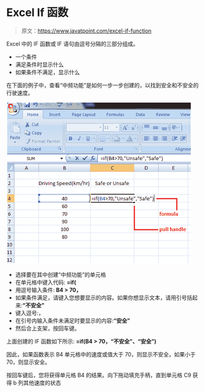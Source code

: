 # Excel If 函数

> 原文：<https://www.javatpoint.com/excel-if-function>

Excel 中的 IF 函数或 IF 语句由逗号分隔的三部分组成。

*   一个条件
*   满足条件时显示什么
*   如果条件不满足，显示什么

在下面的例子中，查看“中频功能”是如何一步一步创建的，以找到安全和不安全的行驶速度。

![Excel If Function](img/61fec788cc7b64c874a77562a53b71d7.png)

*   选择要在其中创建“中频功能”的单元格
*   在单元格中键入代码: **=if(**
*   用逗号输入条件: **B4 > 70，**
*   如果条件满足，请键入您想要显示的内容。如果你想显示文本，请用引号括起来:**“不安全”**
*   键入逗号:，
*   在引号内输入条件未满足时要显示的内容:**“安全”**
*   然后合上支架，按回车键。

上面创建的 IF 函数如下所示: **=if(B4 > 70，“不安全”、“安全”)**

因此，如果函数表示 B4 单元格中的速度或值大于 70，则显示不安全，如果小于 70，则显示安全。

按回车键后，您将获得单元格 B4 的结果。向下拖动填充手柄，直到单元格 C9 获得 b 列其他速度的状态